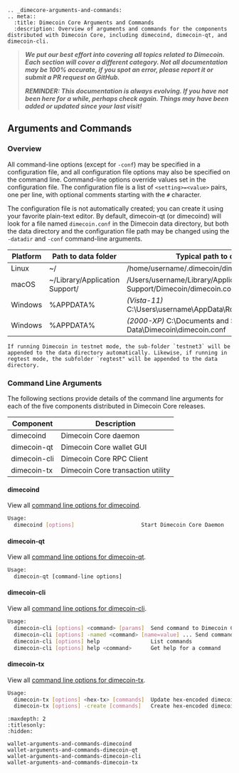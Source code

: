 ```{eval-rst}
.. _dimecore-arguments-and-commands:
.. meta::
  :title: Dimecoin Core Arguments and Commands
  :description: Overview of arguments and commands for the components distributed with Dimecoin Core, including dimecoind, dimecoin-qt, and dimecoin-cli.
```

> ***We put our best effort into covering all topics related to Dimecoin. Each section will cover a different category. Not all documentation may be 100% accurate, if you spot an error, please report it or submit a PR request on GitHub.***
>
> ***REMINDER: This documentation is always evolving. If you have not been here for a while, perhaps check again. Things may have been added or updated since your last visit!***

## Arguments and Commands

### Overview

All command-line options (except for `-conf`) may be specified in a configuration file, and all configuration file options may also be specified on the command line. Command-line options override values set in the configuration file. The configuration file is a list of `<setting>=<value>` pairs, one per line, with optional comments starting with the `#` character.

The configuration file is not automatically created; you can create it using your favorite plain-text editor. By default, dimecoin-qt (or dimecoind) will look for a file named `dimecoin.conf` in the Dimecoin data directory, but both the data directory and the configuration file path may be changed using the `-datadir` and `-conf` command-line arguments.

| Platform | Path to data folder | Typical path to configuration file |
| - | - | - |
| Linux | ~/ | /home/username/.dimecoin/dimecoin.conf |
| macOS | ~/Library/Application Support/ | /Users/username/Library/Application Support/Dimecoin/dimecoin.conf |
| Windows | %APPDATA% | *(Vista-11)* C:\\Users\\username\\AppData\\Roaming\\Dimecoin\\dimecoin.conf |
| Windows | %APPDATA% | *(2000-XP)* C:\\Documents and Settings\\username\\Application Data\\Dimecoin\\dimecoin.conf |

```{admonition} Testnet/Regtest Modes
If running Dimecoin in testnet mode, the sub-folder `testnet3` will be appended to the data directory automatically. Likewise, if running in regtest mode, the subfolder `regtest" will be appended to the data directory.
```

### Command Line Arguments

The following sections provide details of the command line arguments for each of the five components distributed in Dimecoin Core releases.

| Component | Description |
| - | - |
| dimecoind | Dimecoin Core daemon |
| dimecoin-qt | Dimecoin Core wallet GUI |
| dimecoin-cli | Dimecoin Core RPC Client |
| dimecoin-tx | Dimecoin Core transaction utility |

#### dimecoind

View all [command line options for dimecoind](../dimecore/wallet-arguments-and-commands-dimecoind.md).

```bash
Usage:
  dimecoind [options]                     Start Dimecoin Core Daemon
```

#### dimecoin-qt

 View all [command line options for dimecoin-qt](../dimecore/wallet-arguments-and-commands-dimecoin-qt.md).

```bash
Usage:
  dimecoin-qt [command-line options]                     
```

#### dimecoin-cli

View all [command line options for dimecoin-cli](../dimecore/wallet-arguments-and-commands-dimecoin-cli.md).

```bash
Usage:
  dimecoin-cli [options] <command> [params]  Send command to Dimecoin Core
  dimecoin-cli [options] -named <command> [name=value] ... Send command to Dimecoin Core (with named arguments)
  dimecoin-cli [options] help                List commands
  dimecoin-cli [options] help <command>      Get help for a command
```

#### dimecoin-tx

View all [command line options for dimecoin-tx](../dimecore/wallet-arguments-and-commands-dimecoin-tx.md).

```bash
Usage:
  dimecoin-tx [options] <hex-tx> [commands]  Update hex-encoded dimecoin transaction
  dimecoin-tx [options] -create [commands]   Create hex-encoded dimecoin transaction
```

```{toctree}
:maxdepth: 2
:titlesonly:
:hidden:

wallet-arguments-and-commands-dimecoind
wallet-arguments-and-commands-dimecoin-qt
wallet-arguments-and-commands-dimecoin-cli
wallet-arguments-and-commands-dimecoin-tx
```
